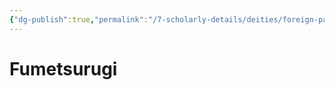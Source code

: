 ```yaml
---
{"dg-publish":true,"permalink":"/7-scholarly-details/deities/foreign-pantheons/the-sacred-dragons/fumetsurugi/","noteIcon":""}
---
```


# Fumetsurugi
